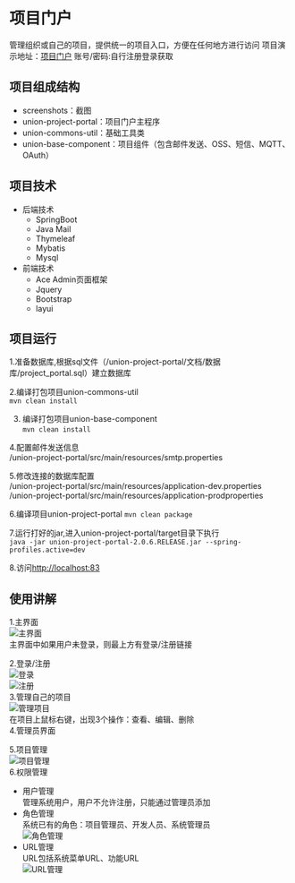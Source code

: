 # 项目门户
管理组织或自己的项目，提供统一的项目入口，方便在任何地方进行访问
项目演示地址：[项目门户](http://47.106.230.123:83) 账号/密码:自行注册登录获取
## 项目组成结构
+ screenshots：截图
+ union-project-portal：项目门户主程序
+ union-commons-util：基础工具类
+ union-base-component：项目组件（包含邮件发送、OSS、短信、MQTT、OAuth）
## 项目技术
+ 后端技术
   + SpringBoot
   + Java Mail   
   + Thymeleaf
   + Mybatis
   + Mysql
+ 前端技术
   + Ace Admin页面框架
   + Jquery
   + Bootstrap
   + layui
## 项目运行
1.准备数据库,根据sql文件（/union-project-portal/文档/数据库/project_portal.sql）建立数据库   

2.编译打包项目union-commons-util  
`mvn clean install`  

3. 编译打包项目union-base-component  
`mvn clean install`  

4.配置邮件发送信息  
/union-project-portal/src/main/resources/smtp.properties  

5.修改连接的数据库配置  
/union-project-portal/src/main/resources/application-dev.properties  
/union-project-portal/src/main/resources/application-prodproperties  

6.编译项目union-project-portal 
`mvn clean package`  

7.运行打好的jar,进入union-project-portal/target目录下执行  
`java -jar union-project-portal-2.0.6.RELEASE.jar --spring-profiles.active=dev`  

8.访问[http://localhost:83](http://localhost:83)  

## 使用讲解  
1.主界面  
![主界面]()  
主界面中如果用户未登录，则最上方有登录/注册链接  

2.登录/注册  
![登录]()   
![注册]()   
3.管理自己的项目    
![管理项目]()  
在项目上鼠标右键，出现3个操作：查看、编辑、删除  
4.管理员界面  

5.项目管理  
![项目管理](https://github.com/youpanpan/code_generator/blob/master/screenshots/%E9%A1%B9%E7%9B%AE%E7%AE%A1%E7%90%86.png?raw=true)  
6.权限管理  
- 用户管理  
管理系统用户，用户不允许注册，只能通过管理员添加  
- 角色管理  
系统已有的角色：项目管理员、开发人员、系统管理员  
![角色管理](https://github.com/youpanpan/code_generator/blob/master/screenshots/%E8%A7%92%E8%89%B2%E7%AE%A1%E7%90%86.png?raw=true)  
- URL管理  
URL包括系统菜单URL、功能URL  
![URL管理](https://github.com/youpanpan/code_generator/blob/master/screenshots/URL%E7%AE%A1%E7%90%86.png?raw=true)  
